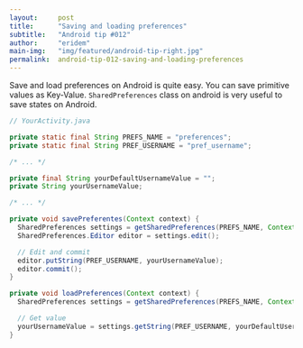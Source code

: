 ```yaml
---
layout:     post
title:      "Saving and loading preferences"
subtitle:   "Android tip #012"
author:     "eridem"
main-img:   "img/featured/android-tip-right.jpg"
permalink:  android-tip-012-saving-and-loading-preferences
---
```


Save and load preferences on Android is quite easy. You can save primitive values as Key-Value. `SharedPreferences` class on android is very useful to save states on Android.

```java
// YourActivity.java

private static final String PREFS_NAME = "preferences";
private static final String PREF_USERNAME = "pref_username";

/* ... */

private final String yourDefaultUsernameValue = "";
private String yourUsernameValue;

/* ... */

private void savePreferentes(Context context) {
  SharedPreferences settings = getSharedPreferences(PREFS_NAME, Context.MODE_APPEND);
  SharedPreferences.Editor editor = settings.edit();

  // Edit and commit
  editor.putString(PREF_USERNAME, yourUsernameValue);
  editor.commit();
}

private void loadPreferences(Context context) {
  SharedPreferences settings = getSharedPreferences(PREFS_NAME, Context.MODE_APPEND);

  // Get value
  yourUsernameValue = settings.getString(PREF_USERNAME, yourDefaultUsernameValue);
}
```
